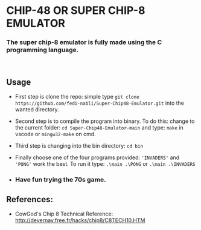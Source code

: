 # CHIP-48 OR SUPER CHIP-8 EMULATOR

### The super chip-8 emulator is fully made using the C programming language.
<br />

## Usage
- First step is clone the repo: simple type `git clone https://github.com/fedi-nabli/Super-Chip48-Emulator.git` into the wanted directory.

- Second step is to compile the program into binary. To do this: change to the current folder: `cd Super-Chip48-Emulator-main` and type: `make` in vscode or `mingw32-make` on cmd.

- Third step is changing into the bin directory: `cd bin`

- Finally choose one of the four programs provided: `'INVADERS'` and `'PONG'` work the best. To run it type: `.\main .\PONG` or `.\main .\INVADERS`

- ### Have fun trying the 70s game.

## References:
- CowGod's Chip 8  Technical Reference: http://devernay.free.fr/hacks/chip8/C8TECH10.HTM